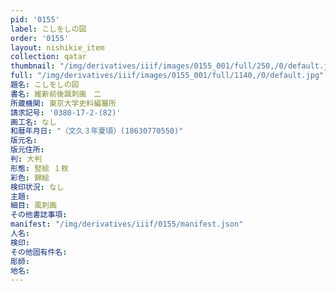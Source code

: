```yaml
---
pid: '0155'
label: こしをしの図
order: '0155'
layout: nishikie_item
collection: qatar
thumbnail: "/img/derivatives/iiif/images/0155_001/full/250,/0/default.jpg"
full: "/img/derivatives/iiif/images/0155_001/full/1140,/0/default.jpg"
題名: こしをしの図
書名: 維新前後諷刺画　二
所蔵機関: 東京大学史料編纂所
請求記号: '0380-17-2-(82)'
画工名: なし
和暦年月日: "（文久３年夏頃）(18630770550)"
版元名: 
版元住所: 
判: 大判
形態: 竪絵 １枚
彩色: 錦絵
検印状況: なし
主題: 
細目: 風刺画
その他書誌事項: 
manifest: "/img/derivatives/iiif/0155/manifest.json"
人名: 
検印: 
その他固有件名: 
彫師: 
地名: 
---
```

